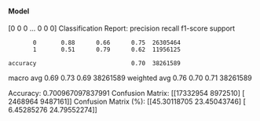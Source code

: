 #### Model
[0 0 0 ... 0 0 0]
Classification Report:
              precision    recall  f1-score   support

           0       0.88      0.66      0.75  26305464
           1       0.51      0.79      0.62  11956125

    accuracy                           0.70  38261589
   macro avg       0.69      0.73      0.69  38261589
weighted avg       0.76      0.70      0.71  38261589

Accuracy: 0.700967097837991
Confusion Matrix:
[[17332954  8972510]
 [ 2468964  9487161]]
Confusion Matrix (%):
[[45.30118705 23.45043746]
 [ 6.45285276 24.79552274]]

